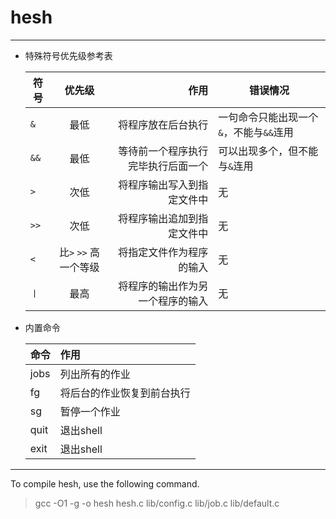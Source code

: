 # hesh

***

* 特殊符号优先级参考表


    符号|优先级|作用|错误情况
    ----|:----:|---:|---
    `&`   |最低  |将程序放在后台执行|一句命令只能出现一个`&`，不能与`&&`连用
    `&&`  |最低  |等待前一个程序执行完毕执行后面一个|可以出现多个，但不能与`&`连用
    `>`   |次低  |将程序输出写入到指定文件中|无
    `>>`  |次低  |将程序输出追加到指定文件中|无
    `<`   |比`>` `>>` 高一个等级|将指定文件作为程序的输入|无
     `丨`|最高|将程序的输出作为另一个程序的输入|无

* 内置命令

    命令|作用
    ----|:---
    jobs|列出所有的作业
    fg|将后台的作业恢复到前台执行 
    sg|暂停一个作业
    quit|退出shell
    exit|退出shell

***
To compile hesh, use the following command.
> gcc -O1 -g -o hesh hesh.c lib/config.c lib/job.c lib/default.c
